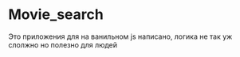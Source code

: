 # Movie_search
Это приложения для на ванильном js написано, логика не так уж слолжно но полезно для людей
